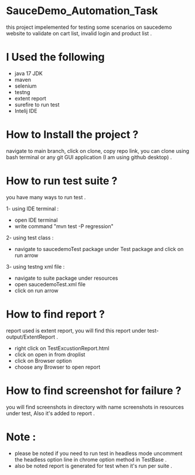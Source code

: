 # SauceDemo_Automation_Task
this project impelemented for testing some scenarios on saucedemo website to validate on cart list, invalid login and product list .
# I Used the following
- java 17 JDK
- maven
- selenium
- testng
- extent report
- surefire to run test
- Intelij IDE
# How to Install the project ?
navigate to main branch, click on clone, copy repo link, you can clone using bash terminal or any git GUI application (I am using github desktop) . 
# How to run test suite ?
you have many ways to run test .

1- using IDE terminal :
- open IDE terminal
- write command "mvn test -P regression"

2- using test class :
- navigate to saucedemoTest package under Test package and click on run arrow

3- using testng xml file :
- navigate to suite package under resources
- open saucedemoTest.xml file
- click on run arrow
# How to find report ?
report used is extent report, you will find this report under test-output/ExtentReport .
- right click on TestExcustionReport.html
- click on open in from droplist
- click on Browser option
- choose any Browser to open report
# How to find screenshot for failure ?
you will find screenshots in directory with name screenshots in resources under test, Also it's added to report .
# Note :
- please be noted if you need to run test in headless mode uncomment the headless option line in chrome option method in TestBase .
- also be noted report is generated for test when it's run per suite .
